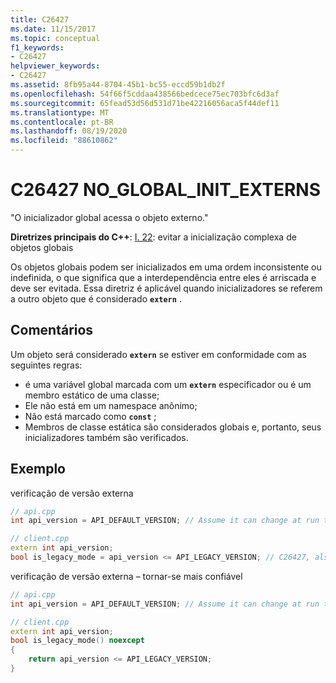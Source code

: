 ```yaml
---
title: C26427
ms.date: 11/15/2017
ms.topic: conceptual
f1_keywords:
- C26427
helpviewer_keywords:
- C26427
ms.assetid: 8fb95a44-8704-45b1-bc55-eccd59b1db2f
ms.openlocfilehash: 54f66f5cddaa438566bedcece75ec703bfc6d3af
ms.sourcegitcommit: 65fead53d56d531d71be42216056aca5f44def11
ms.translationtype: MT
ms.contentlocale: pt-BR
ms.lasthandoff: 08/19/2020
ms.locfileid: "88610862"
---
```

# <a name="c26427-no_global_init_externs"></a>C26427 NO_GLOBAL_INIT_EXTERNS

"O inicializador global acessa o objeto externo."

**Diretrizes principais do C++**: [I. 22](https://github.com/isocpp/CppCoreGuidelines/blob/master/CppCoreGuidelines.md#i22-avoid-complex-initialization-of-global-objects): evitar a inicialização complexa de objetos globais

Os objetos globais podem ser inicializados em uma ordem inconsistente ou indefinida, o que significa que a interdependência entre eles é arriscada e deve ser evitada. Essa diretriz é aplicável quando inicializadores se referem a outro objeto que é considerado **`extern`** .

## <a name="remarks"></a>Comentários

Um objeto será considerado **`extern`** se estiver em conformidade com as seguintes regras:

- é uma variável global marcada com um **`extern`** especificador ou é um membro estático de uma classe;
- Ele não está em um namespace anônimo;
- Não está marcado como **`const`** ;
- Membros de classe estática são considerados globais e, portanto, seus inicializadores também são verificados.

## <a name="example"></a>Exemplo

verificação de versão externa

```cpp
// api.cpp
int api_version = API_DEFAULT_VERSION; // Assume it can change at run time, hence non-const.

// client.cpp
extern int api_version;
bool is_legacy_mode = api_version <= API_LEGACY_VERSION; // C26427, also stale value
```

verificação de versão externa – tornar-se mais confiável

```cpp
// api.cpp
int api_version = API_DEFAULT_VERSION; // Assume it can change at run time, hence non-const.

// client.cpp
extern int api_version;
bool is_legacy_mode() noexcept
{
    return api_version <= API_LEGACY_VERSION;
}
```
